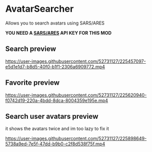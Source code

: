 # AvatarSearcher
Allows you to search avatars using SARS/ARES

**YOU NEED A [SARS/ARES](https://github.com/Dean2k/S.A.R.S/tree/master/SARS) API KEY FOR THIS MOD**

## Search preview

https://user-images.githubusercontent.com/52731127/225457097-e5d1e1d7-b8d5-40f0-b1f1-2306a6909772.mp4

## Favorite preview

https://user-images.githubusercontent.com/52731127/225620940-f0742d19-220a-4bdd-8dca-8004359e195e.mp4

## Search user avatars preview
it shows the avatars twice and im too lazy to fix it

https://user-images.githubusercontent.com/52731127/225898649-5738a9ed-7e5f-47dd-b9b0-c2f8d538f75f.mp4
